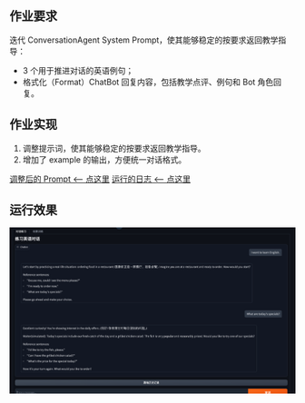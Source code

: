 ## 作业要求

迭代 ConversationAgent System Prompt，使其能够稳定的按要求返回教学指导：
- 3 个用于推进对话的英语例句；
- 格式化（Format）ChatBot 回复内容，包括教学点评、例句和 Bot 角色回复。

## 作业实现

1. 调整提示词，使其能够稳定的按要求返回教学指导。
2. 增加了 example 的输出，方便统一对话格式。

[调整后的 Prompt <-- 点这里](../prompts/conversation_prompt.md)
[运行的日志 <-- 点这里](../logs/app.log)

## 运行效果

![image](./dialog.png)

